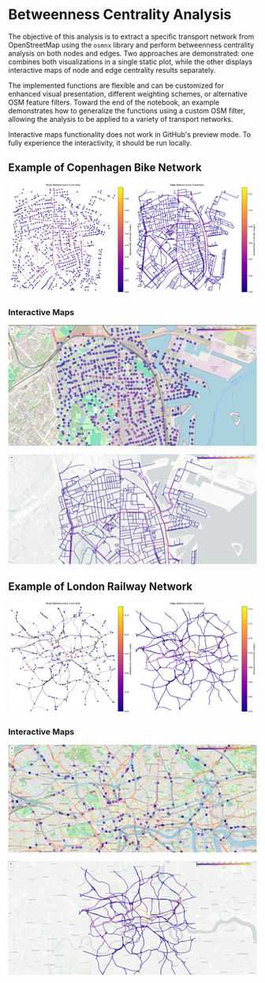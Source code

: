 # Betweenness Centrality Analysis

The objective of this analysis is to extract a specific transport network from OpenStreetMap using the `osmnx` library and perform betweenness centrality analysis on both nodes and edges. Two approaches are demonstrated: one combines both visualizations in a single static plot, while the other displays interactive maps of node and edge centrality results separately. 

The implemented functions are flexible and can be customized for enhanced visual presentation, different weighting schemes, or alternative OSM feature filters. Toward the end of the notebook, an example demonstrates how to generalize the functions using a custom OSM filter, allowing the analysis to be applied to a variety of transport networks.

Interactive maps functionality does not work in GitHub's preview mode. To fully experience the interactivity, it should be run locally.

## Example of Copenhagen Bike Network

![Screenshot of Betweenness Centrality Analysis](https://github.com/nikolabarac/betweenness-centrality-analysis/blob/master/combined_bc.png)

### Interactive Maps

![Screenshot of Betweenness Centrality Analysis](https://github.com/nikolabarac/betweenness-centrality-analysis/blob/master/nodes_bc_interactive.PNG)

![Screenshot of Betweenness Centrality Analysis](https://github.com/nikolabarac/betweenness-centrality-analysis/blob/master/edges_bc_interactive.PNG)

## Example of London Railway Network 

![Screenshot of Betweenness Centrality Analysis](https://github.com/nikolabarac/betweenness-centrality-analysis/blob/master/custom_filter_bc.png)

### Interactive Maps

![Screenshot of Betweenness Centrality Analysis](https://github.com/nikolabarac/betweenness-centrality-analysis/blob/master/custom_filter_nodes_interactive.PNG)

![Screenshot of Betweenness Centrality Analysis](https://github.com/nikolabarac/betweenness-centrality-analysis/blob/master/custom_filter_edges_interactive.PNG)

